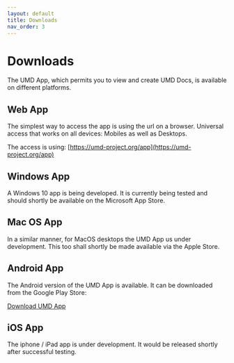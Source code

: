 ```yaml
---
layout: default
title: Downloads
nav_order: 3
---
```

# Downloads

The UMD App, which permits you to view and create UMD Docs, is available on different platforms.

## Web App
The simplest way to access the app is using the url on a browser. Universal access that works on all devices: Mobiles as well as Desktops.

The access is using: [https://umd-project.org/app](https://umd-project.org/app)

## Windows App
A Windows 10 app is being developed. It is currently being tested and should shortly be available on the Microsoft App Store.

## Mac OS App
In a similar manner, for MacOS desktops the UMD App us under development. This too shall shortly be made available via the Apple Store.

## Android App
The Android version of the UMD App is available. It can be downloaded from the Google Play Store:

[Download UMD App](https://play.google.com/store/apps/details?id=org.umdproject.umdapp)

## iOS App
The iphone / iPad app is under development. It would be released shortly after successful testing.